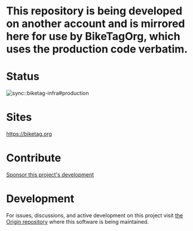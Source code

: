 # This repository is being developed on another account and is mirrored here for use by BikeTagOrg, which uses the production code verbatim.

<p align="center">

# Status

![sync::biketag-infra#production](https://github.com/biketagorg/biketag-infra/workflows/sync::biketag-infra%23production/badge.svg)

</p>

<p align="center">

# Sites

https://biketag.org

</p>
<p align="center">

# Contribute

[Sponsor this project's development](https://github.com/sponsors/KenEucker)

</p>

<p align="center">

# Development

For issues, discussions, and active development on this project visit [the Origin repository](https://github.com/KenEucker/biketag-infra) where this software is being maintained.

</p>
